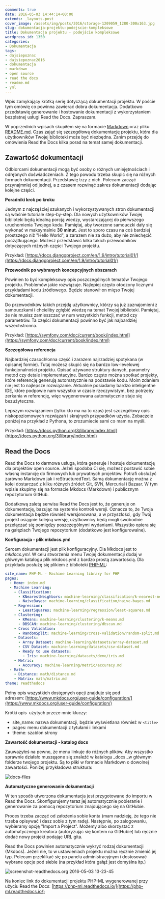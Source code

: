 ```yaml
---
comments: true
date: 2016-05-03 14:44:14+00:00
extends: _layouts.post
cover_image: /assets/img/posts/2016/storage-1209059_1280-300x163.jpg
slug: dokumentacja-projektu-podejscie-kompleksowe
title: Dokumentacja projektu - podejście kompleksowe
wordpress_id: 1350
categories:
- Dokumentacja
tags:
- dajsiepoznac
- dajsiepoznac2016
- dokumentacja
- markdown
- open source
- read the docs
- readme.md
- yml
---
```


Wpis zamykający krótką serię dotyczącą dokumentacji projektu. W poście tym omówię co powinna zawierać dobra dokumentacja. Dodatkowo przedstawię generowanie i hostowanie dokumentacji z wykorzystaniem bezpłatnej usługi Read the Docs. Zapraszam.<!-- more -->

W poprzednich wpisach skupiłem się na formacie [Markdown](https://itcraftsman.pl/markdown-tworzenie-dokumentacji-projektu/) oraz pliku [README.md](https://itcraftsman.pl/dokumentacja-projektu-pragmatyczne-readme-md/). Czas zająć się szczegółową dokumentację projektu, która dla użytkowników Twojej biblioteki może być niezbędna. Zanim przejdę do omówienia Read the Docs kilka porad na temat samej dokumentacji.


## Zawartość dokumentacji


Odbiorcami dokumentacji mogą być osoby o różnych umiejętnościach i odrębnych doświadczeniach. Z tego powodu trzeba skupić się na różnych formach dokumentacji. Przedstawię trzy z nich. Polecam zacząć przynajmniej od jednej, a z czasem rozwinąć zakres dokumentacji dodając kolejne części.

**Poradniki krok po kroku**

Jednym z najczęściej szukanych i wykorzystywanych stron dokumentacji są właśnie tutoriale step-by-step. Dla nowych użytkowników Twojej biblioteki będą idealną porcją wiedzy, wystarczającej do pierwszego uruchomienia Twojego kodu. Pamiętaj, aby tworzone samouczki dały się wykonać w maksymalnie **30 minut**. Jest to sporo czasu na coś bardziej prostszego niż "Hello World", a zarazem nie za dużo, aby nie zniechęcić początkującego. Możesz przedstawić kilka takich przewodników dotyczących różnych części Twojego projektu.

Przykład: [https://docs.djangoproject.com/en/1.9/intro/tutorial01/](https://docs.djangoproject.com/en/1.9/intro/tutorial01/)

**Przewodnik po wybranych koncepcyjnych obszarach**

Powinien to być kompleksowy opis poszczególnych tematów Twojego projektu. Problemów jakie rozwiązuje. Najlepiej często otoczony licznymi przykładami kodu źródłowego. Będzie stanowił on mięso Twojej dokumentacji.

Do przewodników takich przejdą użytkownicy, którzy są już zaznajomieni z samouczkami i chcieliby zgłębić wiedzę na temat Twojej biblioteki. Pamiętaj, że nie musisz zamieszczać w num wszystkich funkcji, metod czy parametrów. Ta części dokumentacji powinno być jak najbardziej wszechstronna.

Przykład: [https://symfony.com/doc/current/book/index.html](https://symfony.com/doc/current/book/index.html)

**Szczegółowa referencja**

Najbardziej czasochłonna część i zarazem najrzadziej spotykana (w opisanej formie). Tutaj możesz skupić się na bardzo low-levelowej funkcjonalności projektu. Opisać używane struktury danych, parametry metod czy detale implementacyjne. Bardzo często można spotkać projekty, które referencję generują automatycznie na podstawie kodu. Moim zdaniem nie jest to najlepsze rozwiązanie. Aktualnie posiadamy bardzo inteligentne IDE, które podpowie nam wszystko w czasie rzeczywistym, bez potrzeby zerkania w referencję, więc wygenerowana automatycznie staje się bezużyteczna.

Lepszym rozwiązaniem (tylko kto ma na to czas) jest szczegółowy opis niskopoziomowych rozwiązań i skrajnych przypadków użycia. Zobaczcie poniżej na przykład z Pythona, to zrozumiecie sami co mam na myśli.

Przykład: [https://docs.python.org/3/library/index.html](https://docs.python.org/3/library/index.html)


## Read the Docs

Read the Docs to darmowa usługa, która generuje i hostuje dokumentację dla projektów open source. Jeżeli spodoba Ci się, możesz postawić sobie własną instancję do firmowych lub prywatnych projektów. Potrafi obsłużyć zarówno Markdown jak i reStructuredText. Samą dokumentację można z kolei dostarczać z kilku różnych źródeł: Git, SVN, Mercurial i Bazaar. W tym wpisie skupimy się na formacie Mkdocs (Markdown) i publicznym repozytorium GitHub.

Dodatkową zaletą serwisu Read the Docs jest to, że generuje on dokumentację, bazując na systemie kontroli wersji. Oznacza to, że Twoja dokumentacja będzie również wersjonowana, a w przyszłości, gdy Twój projekt osiągnie kolejną wersję, użytkownicy będą mogli swobodnie przełączać się pomiędzy poszczególnymi wydaniami. Wszystko opiera się na gałęziach Twojego repozytorium (dodatkowo jest konfigurowalne).

**Konfiguracja - plik mkdocs.yml**

Sercem dokumentacji jest plik konfiguracyjny. Dla Mkdocs jest to _mkdocs.yml_. W celu stworzenia menu Twojej dokumentacji dodaj w głównym katalogu plik mkdocs.yml z bardzo prostą zawartością. Dla przykładu posłużę się plikiem z biblioteki [PHP-ML](https://github.com/php-ai/php-ml):

```yaml
site_name: PHP-ML - Machine Learning library for PHP
pages:
  - Home: index.md
  - Machine Learning:
    - Classification:
      - KNearestNeighbors: machine-learning/classification/k-nearest-neighbors.md
      - NaiveBayes: machine-learning/classification/naive-bayes.md
    - Regression:
      - LeastSquares: machine-learning/regression/least-squares.md
    - Clustering:
      - KMeans: machine-learning/clustering/k-means.md
      - DBSCAN: machine-learning/clustering/dbscan.md
    - Cross Validation:
      - RandomSplit: machine-learning/cross-validation/random-split.md
    - Datasets:
      - Array Dataset: machine-learning/datasets/array-dataset.md
      - CSV Dataset: machine-learning/datasets/csv-dataset.md
      - Ready to use datasets:
        - Iris: machine-learning/datasets/demo/iris.md
    - Metric:
      - Accuracy: machine-learning/metric/accuracy.md
  - Math:
    - Distance: math/distance.md
    - Matrix: math/matrix.md
theme: readthedocs
```

Pełny opis wszystkich dostępnych opcji znajduje się pod adresem: [https://www.mkdocs.org/user-guide/configuration/](https://www.mkdocs.org/user-guide/configuration/)

Krótki opis  użytych przeze mnie kluczy:

  * site_name: nazwa dokumentacji, będzie wyświetlana również w `<title>`
  * pages: menu dokumentacji z tytułami i linkami
  * theme: szablon strony

**Zawartość dokumentacji - katalog docs**

Zauważyłeś na pewno, że menu linkuje do różnych plików. Aby wszystko sprawnie działało muszęąone się znaleźć w katalogu _docs _w głównym folderze twojego projektu. Są to pliki w formacie Markdown o dowolnej zawartości. Poniżej przykładowa struktura:

![docs-files](/assets/img/posts/2016/docs-files.png)

**Automatyczne generowanie dokumentacji**

W ten sposób utworzona dokumentacja jest przygotowane do importu w Read the Docs. Skonfigurujemy teraz jej automatycznie pobieranie i generowanie za pomocą repozytorium znajdującego się na GitHubie.

Proces trzeba zacząć od założenia sobie konta (mam nadzieję, że tego nie trzeba opisywać i dasz sobie z tym radę). Następnie, po zalogowaniu, wybieramy opcję "Import a Project". Możemy albo skorzystać z automatycznego kreatora (autoryzując się kontem na GitHubie) lub ręcznie dodać nowy projekt podając URL gita.

Read the Docs powinien automatycznie wykryć rodzaj dokumentacji (Mkdocs). Jeżeli nie, to w ustawieniach projektu można ręcznie zmienić jej typ. Polecam przeklikać się po panelu administracyjnym i dostosować wybrane opcje pod siebie (na przykład która gałąź jest domyślna itp.)

![screenshot-readthedocs.org 2016-05-03 13-23-45](/assets/img/posts/2016/screenshot-readthedocs.org-2016-05-03-13-23-45.png)


Na koniec link do dokumentacji projektu PHP-ML wygenerowanej przy użyciu Read the Docs: [https://php-ml.readthedocs.io/](https://php-ml.readthedocs.io/)
